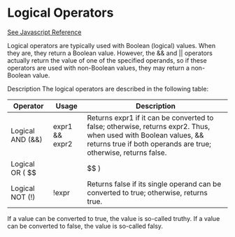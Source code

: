 # Logical Operators

[See Javascript Reference](https://developer.mozilla.org/en-US/docs/Web/JavaScript/Reference/Operators/Logical_Operators#Short-Circuit_Evaluation)

Logical operators are typically used with Boolean (logical) values. When they are, they return a Boolean value. However, the && and || operators actually return the value of one of the specified operands, so if these operators are used with non-Boolean values, they may return a non-Boolean value.

Description
The logical operators are described in the following table:


		
		
		

| Operator | Usage | Description|
| -- | -- | -- |
| Logical AND (&&) | expr1 && expr2 | Returns expr1 if it can be converted to false; otherwise, returns expr2. Thus, when used with Boolean values, && returns true if both operands are true; otherwise, returns false. |
| Logical OR ( $$||$$ )  | expr1 $$||$$ expr2  | Returns expr1 if it can be converted to true; otherwise, returns expr2. Thus, when used with Boolean values, OR returns true if either operand is true. |
| Logical NOT (!)| !expr| Returns false if its single operand can be converted to true; otherwise, returns true.|


If a value can be converted to true, the value is so-called truthy. If a value can be converted to false, the value is so-called falsy.
